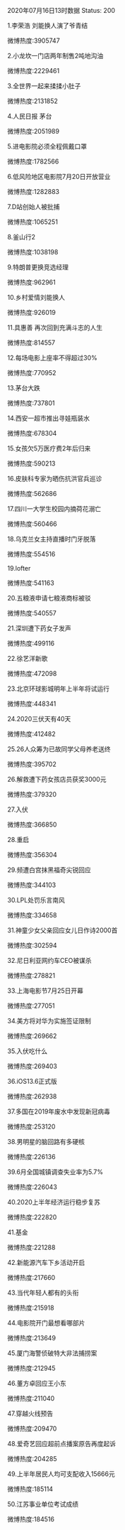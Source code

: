 2020年07月16日13时数据
Status: 200

1.李荣浩 刘能换人演了爷青结

微博热度:3905747

2.小龙坎一门店两年制售2吨地沟油

微博热度:2229461

3.全世界一起来揉揉小肚子

微博热度:2131852

4.人民日报 茅台

微博热度:2051989

5.进电影院必须全程佩戴口罩

微博热度:1782566

6.低风险地区电影院7月20日开放营业

微博热度:1282883

7.D站创始人被批捕

微博热度:1065251

8.釜山行2

微博热度:1038198

9.特朗普更换竞选经理

微博热度:962961

10.乡村爱情刘能换人

微博热度:926019

11.具惠善 再次回到充满斗志的人生

微博热度:814557

12.每场电影上座率不得超过30%

微博热度:770952

13.茅台大跌

微博热度:737801

14.西安一超市推出寻娃瓶装水

微博热度:678304

15.女孩欠5万医疗费2年后归来

微博热度:590213

16.皮肤科专家为晒伤抗洪官兵巡诊

微博热度:562686

17.四川一大学生校园内摘荷花溺亡

微博热度:560466

18.乌克兰女主持直播时门牙脱落

微博热度:554516

19.lofter

微博热度:541163

20.五粮液申请七粮液商标被驳

微博热度:540557

21.深圳遭下药女子发声

微博热度:499116

22.徐艺洋新歌

微博热度:472098

23.北京环球影城明年上半年将试运行

微博热度:448341

24.2020三伏天有40天

微博热度:412482

25.26人众筹为已故同学父母养老送终

微博热度:395702

26.解救遭下药女孩店员获奖3000元

微博热度:379320

27.入伏

微博热度:366850

28.重启

微博热度:356304

29.频遭白宫抹黑福奇尖锐回应

微博热度:344103

30.LPL处罚乐言南风

微博热度:334658

31.神童少女父亲回应女儿日作诗2000首

微博热度:302594

32.尼日利亚网约车CEO被谋杀

微博热度:278821

33.上海电影节7月25日开幕

微博热度:277051

34.美方将对华为实施签证限制

微博热度:269662

35.入伏吃什么

微博热度:269403

36.iOS13.6正式版

微博热度:262938

37.多国在2019年废水中发现新冠病毒

微博热度:253120

38.男明星的脑回路有多硬核

微博热度:226136

39.6月全国城镇调查失业率为5.7%

微博热度:226043

40.2020上半年经济运行稳步复苏

微博热度:222820

41.基金

微博热度:221288

42.新能源汽车下乡活动开启

微博热度:217660

43.当代年轻人都有的头衔

微博热度:215918

44.电影院开门最想看哪部片

微博热度:213649

45.厦门海警侦破特大非法捕捞案

微博热度:212945

46.董方卓回应王小东

微博热度:211040

47.穿越火线预告

微博热度:209470

48.爱奇艺回应超前点播案原告再度起诉

微博热度:204285

49.上半年居民人均可支配收入15666元

微博热度:185114

50.江苏事业单位考试成绩

微博热度:184516

